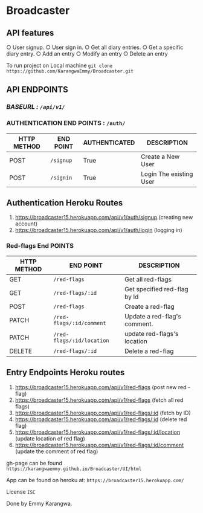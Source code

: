 # Broadcaster


## API features

○ User signup.
○ User sign in.
○ Get all diary entries.
○ Get a specific diary entry.
○ Add an entry
○ Modify an entry
○ Delete an entry


To run project on Local machine
`git clone https://github.com/KarangwaEmmy/Broadcaster.git`
## API ENDPOINTS

### *BASEURL : `/api/v1/`*

### AUTHENTICATION END POINTS  : `/auth/`

HTTP METHOD | END POINT | AUTHENTICATED | DESCRIPTION
-----------|----------|--------------   |------
POST       | `/signup`|  True           |Create a New User
POST       | `/signin`|  True           |Login The existing User 

## Authentication Heroku Routes
1. https://broadcaster15.herokuapp.com/api/v1/auth/signup  (creating new account)
2. https://broadcaster15.herokuapp.com/api/v1/auth/login   (logging in)

### Red-flags End POINTS

HTTP METHOD|    END POINT            | DESCRIPTION
-----------|-------------------------|------
GET        | `/red-flags`            | Get all red-flags
GET        | `/red-flags/:id`        | Get  specified red-flag by Id
POST       | `/red-flags`            | Create a red-flag
PATCH      | `/red-flags/:id/comment`| Update a red-flag's comment.
PATCH      | `/red-flags/:id/location`| update red-flags's location
DELETE     | `/red-flags/:id`        | Delete a red-flag

## Entry Endpoints Heroku routes
1. https://broadcaster15.herokuapp.com/api/v1/red-flags  (post new red -flag)
2. https://broadcaster15.herokuapp.com/api/v1/red-flags  (fetch all red flags)
3. https://broadcaster15.herokuapp.com/api/v1/red-flags/:id (fetch by ID)
4. https://broadcaster15.herokuapp.com/api/v1/red-flags/:id  (delete red flag)
5. https://broadcaster15.herokuapp.com/api/v1/red-flags/:id/location (update location of red flag)   
6. https://broadcaster15.herokuapp.com/api/v1/red-flags/:id/comment   (update the comment of red flag)

gh-page can be found 
`https://karangwaemmy.github.io/Broadcaster/UI/html`

App can be found on heroku at:
`https://broadcaster15.herokuapp.com/`

License `ISC`

Done by Emmy Karangwa.